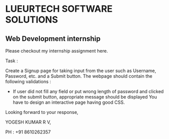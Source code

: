 # LUEURTECH SOFTWARE SOLUTIONS
## Web Development internship

Please checkout my internship assignment here.

Task : 

Create a Signup page for taking input from the user such as Username, Password, etc. and a Submit button. The webpage should contain the following validations :
* If user did not fill any field or put wrong length of password and clicked on the submit button, appropriate message should be displayed
You have to design an interactive page having good CSS.

Looking forward to your response,

YOGESH KUMAR R V,

PH : +91 8610262357
